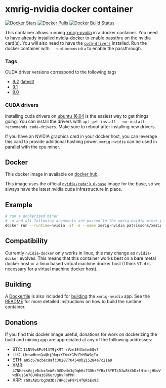 # xmrig-nvidia docker container

[![Docker Stars](https://img.shields.io/docker/stars/patsissons/xmrig-nvidia.svg)](https://hub.docker.com/r/patsissons/xmrig-nvidia/) [![Docker Pulls](https://img.shields.io/docker/pulls/patsissons/xmrig-nvidia.svg)](https://hub.docker.com/r/patsissons/xmrig-nvidia/) [![Docker Build Status](https://img.shields.io/docker/build/patsissons/xmrig-nvidia.svg)](https://hub.docker.com/r/patsissons/xmrig-nvidia/)

This container allows running [xmrig-nvidia](https://github.com/xmrig/xmrig-nvidia) in a docker container. You need to have already installed [nvidia-docker](https://github.com/NVIDIA/nvidia-docker) to enable passthru on the nvidia card(s). You will also need to have the [`cuda-drivers`](https://developer.nvidia.com/cuda-downloads?target_os=Linux&target_arch=x86_64) installed. Run the docker container with `--runtime=nvidia` to enable the passthrough.

### Tags

CUDA driver versions correspond to the following tags

* [9.2](https://github.com/patsissons/xmrig-nvidia-docker/tree/9.2) ([latest](https://github.com/patsissons/xmrig-nvidia-docker/tree/master))
* [9.1](https://github.com/patsissons/xmrig-nvidia-docker/tree/9.1)
* [9.0](https://github.com/patsissons/xmrig-nvidia-docker/tree/9.1)

### CUDA drivers

Installing cuda drivers on [ubuntu 16.04](https://developer.nvidia.com/cuda-downloads?target_os=Linux&target_arch=x86_64&target_distro=Ubuntu&target_version=1604&target_type=debnetwork) is the easiest way to get things going. You can install the drivers with `apt-get install --no-install-recommends cuda-drivers`. Make sure to reboot after installing new drivers.

If you have an NVIDIA graphics card in your docker host, you can leverage this card to provide additional hashing power. `xmrig-nvidia` can be used in parallel with the cpu miner.

## Docker

This docker image in available on [docker hub](https://hub.docker.com/r/patsissons/xmrig-nvidia/).

This image uses the official [`nvidia/cuda:9.0-base`](https://hub.docker.com/r/nvidia/cuda/) image for the base, so we always have the latest nvidia cuda infrastructure in place.

## Example

```bash
# run a dockerized miner
# -o and all following arguments are passed to the xmrig-nvidia miner process
docker run --runtime=nvidia -it -d --name xmrig-nvidia patsissons/xmrig-nvidia -o ca.minexmr.com:5555 --donate-level 1 -u 47NHecs6qjvDcbx3eW6cDGDwdm3gDqbHs7G8hzPYRxf3YRTcDJw8kXhDxfHinsjHUwVwdFusSn76UHkaz68KurUgHvFmPMH.github -p x -k
```

## Compatibility

Currently `nvidia-docker` only works in linux, this may change as `nvidia-docker` evolves. This means that this container works best on a bare metal docker host or a linux based virtual machine docker host (I think `VT-d` is necessary for a virtual machine docker host).

## Building

A [Dockerfile](https://github.com/patsissons/xmrig-nvidia-docker/blob/master/build/Dockerfile) is also included for [building](https://github.com/patsissons/xmrig-nvidia-docker/tree/master/build) the `xmrig-nvidia` app. See the [README](https://github.com/patsissons/xmrig-nvidia-docker/tree/master/build/README.md) for more detailed instructions on how to build the runtime container.

## Donations

If you find this docker image useful, donations for work on dockerizing the build and mining app are appreciated at any of the folllowing addresses:

* BTC: `1LNY9wSPs913Y9jXMTrrVze1E41nhm6Qv7`
* LTC: `LhnwdbrnQaQbjDkqxXFmxXGPcFhMBA9gFu`
* ETH: `a05c67acbec8afc30287704540b215284a7c21a9`
* XMR: `47NHecs6qjvDcbx3eW6cDGDwdm3gDqbHs7G8hzPYRxf3YRTcDJw8kXhDxfHinsjHUwVwdFusSn76UHkaz68KurUgHvFmPMH`
* XRP: `rG9vAB1rbgDW3Ds7HFqJeF9Pi4fGRbEs93`
